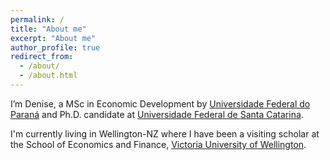 ```yaml
---
permalink: /
title: "About me"
excerpt: "About me"
author_profile: true
redirect_from: 
  - /about/
  - /about.html
---
```

I’m Denise, a MSc in Economic Development by [Universidade Federal do Paraná](http://www.prppg.ufpr.br/site/ppgde/) and Ph.D. candidate at [Universidade Federal de Santa Catarina](http://ppgeco.ufsc.br). 

I'm currently living in Wellington-NZ where I have been a visiting scholar at the School of Economics and Finance, [Victoria University of Wellington](https://www.victoria.ac.nz/sef/study/postgraduate/phd).

